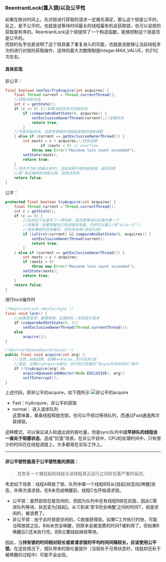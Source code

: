### ReentrantLock(重入锁)以及公平性  
如果在绝对时间上，先对锁进行获取的请求一定被先满足，那么这个锁是公平的，反之，是不公平的，也就是说等待时间最长的线程最有机会获取锁，也可以说锁的获取是有序的。ReentrantLock这个锁提供了一个构造函数，能够控制这个锁是否是公平的。   
而锁的名字也是说明了这个锁具备了重复进入的可能，也就是说能够让当前线程多次的进行对锁的获取操作，这样的最大次数限制是Integer.MAX_VALUE，约21亿次左右。  
#### 具体实现  
非公平：   

``` java
final boolean nonfairTryAcquire(int acquires) {
	final Thread current = Thread.currentThread();
	//获取当前状态
	int c = getState();
	if (c == 0) {//如果当前状态为初始状态
		if (compareAndSetState(0, acquires)) {
			setExclusiveOwnerThread(current);//设置状态
			return true;
		}
	//不是初始状态，当前申请锁的线程就是锁的持有线程
	} else if (current == getExclusiveOwnerThread()) {
		int nextc = c + acquires;//状态自增
                if (nextc < 0) // overflow
			throw new Error("Maximum lock count exceeded");
		setState(nextc);
		return true;
	}
	//状态不为0(锁被占用中),当前线程不是持有线程，返回失败
	//即 锁正被别的线程占用，则请求失败
	return false;
}
```  
公平：

``` java
protected final boolean tryAcquire(int acquires) {
	final Thread current = Thread.currentThread();
	int c = getState();
	if (c == 0) {
		//区别在于这里多了一项判断：是否是等待队列里的第一个
		//效果是：如果锁被自己的线程持有着，仍然可以重入(即'else-if')。
		//但如果锁时空闲着的，则先来先得(排在队首)
		if (isFirst(current) && compareAndSetState(0, acquires)) {
			setExclusiveOwnerThread(current);
			return true;
		}
	} else if (current == getExclusiveOwnerThread()) {
		int nextc = c + acquires;
		if (nextc < 0)
			throw new Error("Maximum lock count exceeded");
		setState(nextc);
		return true;
	}
	return false;
}
```  

进行lock操作时

``` java
/*ReentrantLock->NonfairSync */
final void lock() {
	//如果锁空闲，直接使用，无需排队；否则进行请求
	if (compareAndSetState(0, 1))
		setExclusiveOwnerThread(Thread.currentThread());
	else
		acquire(1);
}

/*AbstractQueuedSynchronizer */
public final void acquire(int arg) {
	//注意，A&B运算，如果A==False，则不会执行B
	//因此，如果tryAcquire成功，则不执行后面的“在sync队列中排队”操作
	if (!tryAcquire(arg) &&
		acquireQueued(addWaiter(Node.EXCLUSIVE), arg))
		selfInterrupt();
}
```
上述代码，即非公平的acquire，如下图所示
![非公平的acquire](http://ifeve.com/wp-content/uploads/2013/12/Untitled.png)  
- Fast：tryAcquire，非公平的获取  
- normal： 进入请求队列  
这意味着，某条线程释放完锁，也可以不经过等待队列，而通过Fast通道再次获得锁。   

这种模式，可以保证进入和退出锁的吞吐量，但是sync队列中**过早排队的线程会一直处于阻塞状态**，造成“饥饿”场景。在非公平锁中，CPU的处理时间中，只有很少的时间花在线程调度上，大多都用在实际工作上。  
***
#### **非公平锁性能高于公平锁性能的原因**：  
> 在恢复一个被挂起的线程与该线程真正运行之间存在着严重的延迟。  

考虑如下场景：线程A释放了锁，队列中第一个线程B将从[挂起]状态向[唤醒]状态，并再次请求锁。在B未完成唤醒前，线程C也开始请求锁。  

- 公平锁：虽然锁现在是空闲的，但因为队列中还有线程B排在前面，因此C需进队列等待，状态变为[挂起]。从‘C到来’至‘B完全唤醒’之间的时间T，锁是空闲的，被浪费了。  
- 非公平锁：由于此时锁是空闲的，C直接获得锁。如果C工作执行的快，可能当释放锁之后，B尚未完全唤醒，则原本会被浪费的时间T被利用了。但如果B唤醒后C还未执行完，则B又要挂起继续等待。  

因此，当**持有锁的时间相对较长或者请求锁的平均时间间隔较长，应该使用公平锁**。在这些情况下，插队带来的吞吐量提升（当锁处于可用状态时，线程却还处于被唤醒的过程中）可能不会出现。